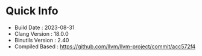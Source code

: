 # Quick Info
* Build Date : 2023-08-31
* Clang Version : 18.0.0
* Binutils Version : 2.40
* Compiled Based : https://github.com/llvm/llvm-project/commit/acc572f4

